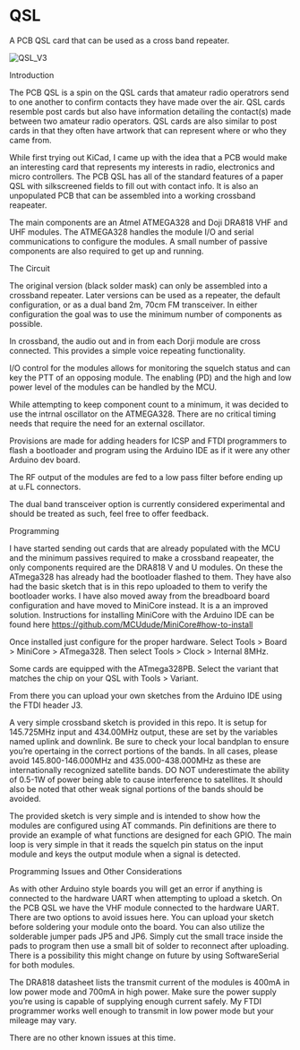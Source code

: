 # QSL
A PCB QSL card that can be used as a cross band repeater.

![QSL_V3](https://user-images.githubusercontent.com/28584917/110248586-ea917300-7f3f-11eb-9235-f698fb0ba850.png)

Introduction

The PCB QSL is a spin on the QSL cards that amateur radio operatrors send to one another to confirm contacts they have made over the air. QSL cards resemble post cards but also have information detailing the contact(s) made between two amateur radio operators.  QSL cards are also similar to post cards in that they often have artwork that can represent where or who they came from.

While first trying out KiCad, I came up with the idea that a PCB would make an interesting card that represents my interests in radio, electronics and micro controllers. The PCB QSL has all of the standard features of a paper QSL with silkscreened fields to fill out with contact info. It is also an unpopulated PCB that can be assembled into a working crossband reapeater.

The main components are an Atmel ATMEGA328 and Doji DRA818 VHF and UHF modules. The ATMEGA328 handles the module I/O and serial communications to configure the modules. A small number of passive components are also required to get up and running.

The Circuit

The original version (black solder mask) can only be assembled into a crossband repeater. Later versions can be used as a repeater, the default configuration, or as a dual band 2m, 70cm FM transceiver. In either configuration the goal was to use the minimum number of components as possible. 

In crossband, the audio out and in from each Dorji module are cross connected. This provides a simple voice repeating functionality. 

I/O control for the modules allows for monitoring the squelch status and can key the PTT of an opposing module. The enabling (PD) and the high and low power level of the modules can be handled by the MCU.

While attempting to keep component count to a minimum, it was decided to use the intrnal oscillator on the ATMEGA328. There are no critical timing needs that require the need for an external oscillator. 

Provisions are made for adding headers for ICSP and FTDI programmers to flash a bootloader and program using the Arduino IDE as if it were any other Arduino dev board.

The RF output of the modules are fed to a low pass filter before ending up at u.FL connectors. 

The dual band transceiver option is currently considered experimental and should be treated as such, feel free to offer feedback.

Programming

I have started sending out cards that are already populated with the MCU and the minimum passives required to make a crossband reapeater, the only components required are the DRA818 V and U modules. On these the ATmega328 has already had the bootloader flashed to them. They have also had the basic sketch that is in this repo uploaded to them to verify the bootloader works. I have also moved away from the breadboard board configuration and have moved to MiniCore instead. It is a an improved solution. Instructions for installing MiniCore with the Arduino IDE can be found here https://github.com/MCUdude/MiniCore#how-to-install

Once installed just configure for the proper hardware. Select Tools > Board > MiniCore > ATmega328. Then select Tools > Clock > Internal 8MHz.

Some cards are equipped with the ATmega328PB. Select the variant that matches the chip on your QSL with Tools > Variant.

From there you can upload your own sketches from the Arduino IDE using the FTDI header J3.

A very simple crossband sketch is provided in this repo. It is setup for 145.725MHz input and 434.00MHz output, these are set by the variables named uplink and downlink. Be sure to check your local bandplan to ensure you’re opertaing in the correct portions of the bands. In all cases, please avoid 145.800-146.000MHz and 435.000-438.000MHz as these are internationally recognized satellite bands. DO NOT underestimate the ability of 0.5-1W of power being able to cause interference to satellites. It should also be noted that other weak signal portions of the bands should be avoided.

The provided sketch is very simple and is intended to show how the modules are configured using AT commands. Pin definitions are there to provide an example of what functions are designed for each GPIO. The main loop is very simple in that it reads the squelch pin status on the input module and keys the output module when a signal is detected.

Programming Issues and Other Considerations

As with other Arduino style boards you will get an error if anything is connected to the hardware UART when attempting to upload a sketch. On the PCB QSL we have the VHF module connected to the hardware UART. There are two options to avoid issues here. You can upload your sketch before soldering your module onto the board. You can also utilize the solderable jumper pads JP5 and JP6. Simply cut the small trace inside the pads to program then use a small bit of solder to reconnect after uploading. There is a possibility this might change on future by using SoftwareSerial for both modules.

The DRA818 datasheet lists the transmit current of the modules is 400mA in low power mode and 700mA in high power. Make sure the power supply you’re using is capable of supplying enough current safely. My FTDI programmer works well enough to transmit in low power mode but your mileage may vary.

There are no other known issues at this time. 
